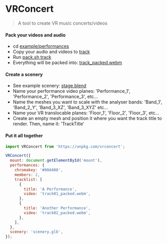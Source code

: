 VRConcert
==

> A tool to create VR music concerts/videos

#### Pack your videos and audio

 * cd [example/performances](https://github.com/danielesteban/vrconcert/tree/master/example/performances)
 * Copy your audio and videos to [track](https://github.com/danielesteban/vrconcert/tree/master/example/performances/track)
 * Run [pack.sh track](https://github.com/danielesteban/vrconcert/blob/master/example/performances/pack.sh)
 * Everything will be packed into: [track_packed.webm](https://github.com/danielesteban/vrconcert/blob/master/example/performances/track_packed.webm)

#### Create a scenery

 * See example scenery: [stage.blend](https://github.com/danielesteban/vrconcert/blob/master/example/scenery/stage.blend)
 * Name your performance video planes: 'Performance_1', 'Performance_2', 'Performance_3', etc...
 * Name the meshes you want to scale with the analyser bands: 'Band_1', 'Band_2_Y', 'Band_3_XZ', 'Band_3_XYZ' etc...
 * Name your VR translocable planes: 'Floor_1', 'Floor_2', 'Floor_3', etc...
 * Create an empty mesh and position it where you want the track title to render. Then, name it: 'TrackTitle'

#### Put it all together

```js
import VRConcert from 'https://unpkg.com/vrconcert';

VRConcert({
  mount: document.getElementById('mount'),
  performances: {
    chromakey: '#00d400',
    members: 2,
    tracklist: [
      {
        title: 'A Performance',
        video: 'track01_packed.webm',
      },
      {
        title: 'Another Performance',
        video: 'track02_packed.webm',
      },
    ],
  },
  scenery: 'scenery.glb',
});
```
